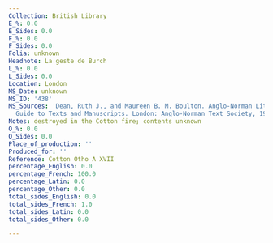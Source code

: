 ```yaml
---
Collection: British Library
E_%: 0.0
E_Sides: 0.0
F_%: 0.0
F_Sides: 0.0
Folia: unknown
Headnote: La geste de Burch
L_%: 0.0
L_Sides: 0.0
Location: London
MS_Date: unknown
MS_ID: '438'
MS_Sources: 'Dean, Ruth J., and Maureen B. M. Boulton. Anglo-Norman Literature: A
  Guide to Texts and Manuscripts. London: Anglo-Norman Text Society, 1999.'
Notes: destroyed in the Cotton fire; contents unknown
O_%: 0.0
O_Sides: 0.0
Place_of_production: ''
Produced_for: ''
Reference: Cotton Otho A XVII
percentage_English: 0.0
percentage_French: 100.0
percentage_Latin: 0.0
percentage_Other: 0.0
total_sides_English: 0.0
total_sides_French: 1.0
total_sides_Latin: 0.0
total_sides_Other: 0.0

---
```

